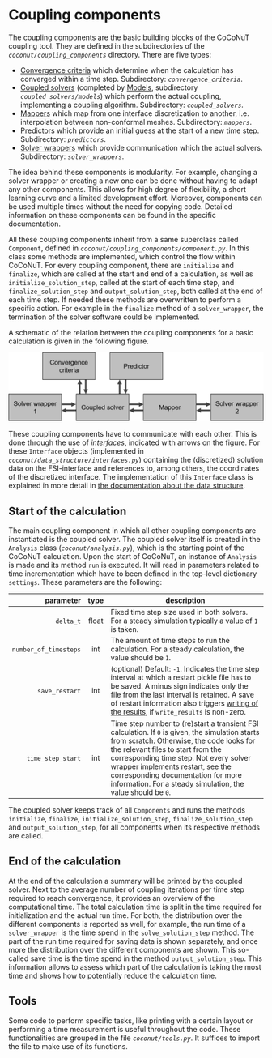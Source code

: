 # Coupling components

The coupling components are the basic building blocks of the CoCoNuT coupling tool. They are defined in the subdirectories of the *`coconut/coupling_components`* directory.
There are five types: 

-   [Convergence criteria](convergence_criteria/convergence_criteria.md) which determine when the calculation has converged within a time step. Subdirectory: *`convergence_criteria`*.
-   [Coupled solvers](coupled_solvers/coupled_solvers.md) (completed by [Models](coupled_solvers/models/models.md), subdirectory *`coupled_solvers/models`*) which perform the actual coupling, implementing a coupling algorithm. Subdirectory: *`coupled_solvers`*.
-   [Mappers](mappers/mappers.md) which map from one interface discretization to another, i.e. interpolation between non-conformal meshes. Subdirectory: *`mappers`*.
-   [Predictors](predictors/predictors.md) which provide an initial guess at the start of a new time step. Subdirectory: *`predictors`*.
-   [Solver wrappers](solver_wrappers/solver_wrappers.md) which provide communication which the actual solvers. Subdirectory: *`solver_wrappers`*.

The idea behind these components is modularity. For example, changing a solver wrapper or creating a new one can be done without having to adapt any other components.
This allows for high degree of flexibility, a short learning curve and a limited development effort.
Moreover, components can be used multiple times without the need for copying code.
Detailed information on these components can be found in the specific documentation.

All these coupling components inherit from a same superclass called `Component`, defined in *`coconut/coupling_components/component.py`*. 
In this class some methods are implemented, which control the flow within CoCoNuT. 
For every coupling component, there are `initialize` and `finalize`, which are called at the start and end of a calculation,
as well as `initialize_solution_step`, called at the start of each time step, and `finalize_solution_step` and `output_solution_step`, both called at the end of each time step.
If needed these methods are overwritten to perform a specific action.
For example in the `finalize` method of a `solver_wrapper`, the termination of the solver software could be implemented.

A schematic of the relation between the coupling components for a basic calculation is given in the following figure.

![](images/coupling_components.png "Schematic of relation between coupling components")

These coupling components have to communicate with each other.
This is done through the use of *interfaces*, indicated with arrows on the figure. 
For these `Interface` objects (implemented in *`coconut/data_structure/interfaces.py`*) containing the (discretized) solution data on the FSI-interface and references to, among others, the coordinates of the discretized interface. The implementation of this `Interface` class is explained in more detail in [the documentation about the data structure](../data_structure/data_structure.md).

## Start of the calculation

The main coupling component in which all other coupling components are instantiated is the coupled solver.
The coupled solver itself is created in the `Analysis` class (*`coconut/analysis.py`*), which is the starting point of the CoCoNuT calculation.
Upon the start of CoCoNuT, an instance of `Analysis` is made and its method `run` is executed.
It will read in parameters related to time incrementation which have to been defined in the top-level dictionary `settings`.
These parameters are the following:

|                          parameter | type  | description                                                                                                                                                                                                                                                                                                                                                          |
|-----------------------------------:|:-----:|----------------------------------------------------------------------------------------------------------------------------------------------------------------------------------------------------------------------------------------------------------------------------------------------------------------------------------------------------------------------|
|                          `delta_t` | float | Fixed time step size used in both solvers. For a steady simulation typically a value of `1` is taken.                                                                                                                                                                                                                                                                |
| <nobr>`number_of_timesteps`</nobr> |  int  | The amount of time steps to run the calculation. For a steady calculation, the value should be `1`.                                                                                                                                                                                                                                                                  |
|                     `save_restart` |  int  | (optional) Default: `-1`. Indicates the time step interval at which a restart pickle file has to be saved. A minus sign indicates only the file from the last interval is retained. A save of restart information also triggers [writing of the results](coupled_solvers/coupled_solvers.md#save-results), if `write_results` is non-zero.                           |
|                  `time_step_start` |  int  | Time step number to (re)start a transient FSI calculation. If `0` is given, the simulation starts from scratch. Otherwise, the code looks for the relevant files to start from the corresponding time step. Not every solver wrapper implements restart, see the corresponding documentation for more information. For a steady simulation, the value should be `0`. |

The coupled solver keeps track of all `Components` and runs the methods `initialize`, `finalize`, `initialize_solution_step`, `finalize_solution_step` and `output_solution_step`,
for all components when its respective methods are called.

## End of the calculation

At the end of the calculation a summary will be printed by the coupled solver.
Next to the average number of coupling iterations per time step required to reach convergence, it provides an overview of the computational time.
The total calculation time is split in the time required for initialization and the actual run time.
For both, the distribution over the different components is reported as well, for example, the run time of a `solver_wrapper` is the time spend in the `solve_solution_step` method.
The part of the run time required for saving data is shown separately, and once more the distribution over the different components are shown.
This so-called save time is the time spend in the method `output_solution_step`.
This information allows to assess which part of the calculation is taking the most time and shows how to potentially reduce the calculation time.

## Tools

Some code to perform specific tasks, like printing with a certain layout or performing a time measurement is useful throughout the code.
These functionalities are grouped in the file *`coconut/tools.py`*.
It suffices to import the file to make use of its functions.
